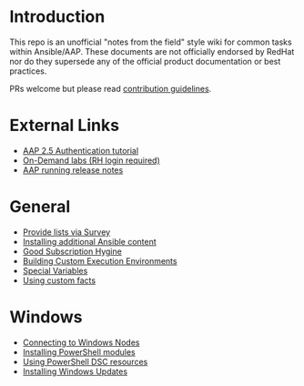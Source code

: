 # Introduction
This repo is an unofficial "notes from the field" style wiki for common tasks within Ansible/AAP. These documents are not officially endorsed by RedHat nor do they supersede any of the official product documentation or best practices.

PRs welcome but please read [contribution guidelines](CONTRIBUTING.md).

# External Links
- [AAP 2.5 Authentication tutorial](https://www.youtube.com/watch?v=tqo3A9G7vt0)
- [On-Demand labs (RH login required)](https://www.redhat.com/en/interactive-labs/ansible)
- [AAP running release notes](https://docs.redhat.com/en/documentation/red_hat_ansible_automation_platform/2.5/html/release_notes/patch_releases)

# General
- [Provide lists via Survey](/General/List%20survey.md)
- [Installing additional Ansible content](/General/Installing%20content.md)
- [Good Subscription Hygine](/General/Subscription%20Hygiene.md)
- [Building Custom Execution Environments](/General/Building%20Customer%20Execution%20Environments.md)
- [Special Variables](/General/Special%20Variables.md)
- [Using custom facts](/General/Custom%20facts.md)

# Windows
- [Connecting to Windows Nodes](/Windows/Connecting%20to%20Windows.md)
- [Installing PowerShell modules](/Windows/Installing%20Modules.md)
- [Using PowerShell DSC resources](/Windows/PowerShell%20DSC.md)
- [Installing Windows Updates](/Windows/Windows%20Update.md)
